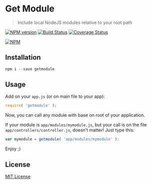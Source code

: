 # Get Module

> Include local NodeJS modules relative to your root path

[![NPM version][npm-version-image]][npm-version-url]
[![Build Status][travis-image]][travis-url]
[![Coverage Status][coveralls-image]][coveralls-url]

[![NPM][npm-image]][npm-url]

## Installation

```js
npm i --save getmodule
```

## Usage

Add on your `app.js` (or on main file to your app):

```js
require( 'getmodule' );
```

Now, you can call any module with base on root of your application.

If your module is `app/modules/mymodule.js`, but your call is on the file `app/controllers/controller.js`, doesn't matter! Just type this:

```js
var mymodule = getmodule( 'app/modules/mymodule' );
```

Enjoy ;)

## License

[MIT License](https://github.com/fdaciuk/getmodule/blob/master/LICENSE)

[npm-version-image]: https://badge.fury.io/js/getmodule.svg
[npm-version-url]: https://npmjs.org/package/getmodule
[travis-image]: https://travis-ci.org/fdaciuk/getmodule.svg
[travis-url]: https://travis-ci.org/fdaciuk/getmodule
[coveralls-image]: https://img.shields.io/coveralls/fdaciuk/getmodule.svg
[coveralls-url]: https://coveralls.io/r/fdaciuk/getmodule?branch=dev
[npm-image]: https://nodei.co/npm/getmodule.png?downloads=true&downloadRank=true&stars=true
[npm-url]: https://nodei.co/npm/getmodule/